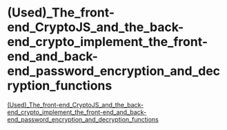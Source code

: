 # (Used)_The_front-end_CryptoJS_and_the_back-end_crypto_implement_the_front-end_and_back-end_password_encryption_and_decryption_functions
[(Used)_The_front-end_CryptoJS_and_the_back-end_crypto_implement_the_front-end_and_back-end_password_encryption_and_decryption_functions](https://aiwithcloud.com/?p=1801)